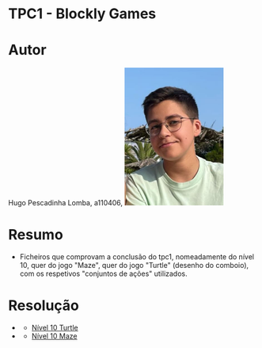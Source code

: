 # TPC1 - Blockly Games
# Autor
Hugo Pescadinha Lomba, a110406, <img src="Imagens/minha_foto.jpg" width="200">
# Resumo
- Ficheiros que comprovam a conclusão do tpc1, nomeadamente do nível 10, quer do jogo "Maze", quer do jogo "Turtle" (desenho do comboio), com os respetivos "conjuntos de ações" utilizados.
# Resolução
- * [Nível 10 Turtle](nível_10_turtle.png)
- * [Nível 10 Maze](nível_10_maze.png)
